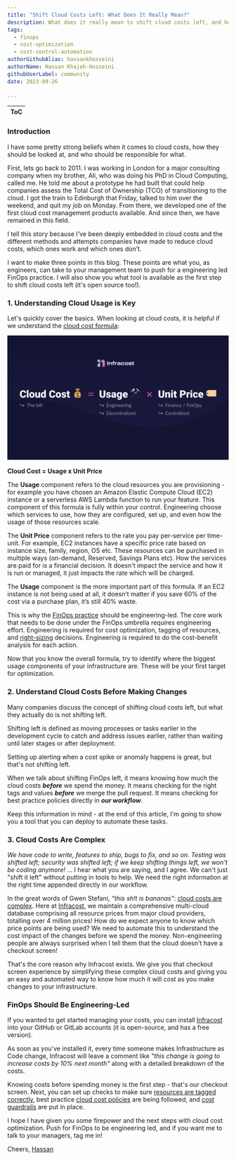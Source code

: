 ```yaml
---
title: "Shift Cloud Costs Left: What Does It Really Mean?"
description: What does it really mean to shift cloud costs left, and how to do it
tags:
  - finops
  - cost-optimization
  - cost-control-automation
authorGithubAlias: hassankhosseini
authorName: Hassan Khajeh-Hosseini
githubUserLabel: community
date: 2023-09-26

---
```


| ToC |
|-----|

### Introduction

I have some pretty strong beliefs when it comes to cloud costs, how they should be looked at, and who should be responsible for what.

First, lets go back to 2011. I was working in London for a major consulting company when my brother, Ali, who was doing his PhD in Cloud Computing, called me. He told me about a prototype he had built that could help companies assess the Total Cost of Ownership (TCO) of transitioning to the cloud. I got the train to Edinburgh that Friday, talked to him over the weekend, and quit my job on Monday. From there, we developed one of the first cloud cost management products available. And since then, we have remained in this field.

I tell this story because I’ve been deeply embedded in cloud costs and the different methods and attempts companies have made to reduce cloud costs, which ones work and which ones don’t.

I want to make three points in this blog. These points are what you, as engineers, can take to your management team to push for a engineering led FinOps practice. I will also show you what tool is available as the first step to shift cloud costs left (it's open source too!).

### 1. Understanding Cloud Usage is Key

Let's quickly cover the basics. When looking at cloud costs, it is helpful if we understand the [cloud cost formula](https://www.infracost.io/blog/cloud-cost-optimization-formula/):

![Cloud cost optimization formula](images/infracost-cost-optimization-formula.png)

**Cloud Cost = Usage x Unit Price**

The **Usage** component refers to the cloud resources you are provisioning - for example you have chosen an Amazon Elastic Compute Cloud (EC2) instance or a serverless AWS Lambda function to run your feature. This component of this formula is fully within your control. Engineering choose which services to use, how they are configured, set up, and even how the usage of those resources scale.

The **Unit Price** component refers to the rate you pay per-service per time-unit. For example, EC2 instances have a specific price rate based on instance size, family, region, OS etc. These resources can be purchased in multiple ways (on-demand, Reserved, Savings Plans etc). How the services are paid for is a financial decision. It doesn't impact the service and how it is run or managed, it just impacts the rate which will be charged.

The **Usage** component is the more important part of this formula. If an EC2 instance is not being used at all, it doesn’t matter if you save 60% of the cost via a purchase plan, it’s still 40% waste.

This is why the [FinOps practice](https://www.infracost.io/finops/) should be engineering-led. The core work that needs to be done under the FinOps umbrella requires engineering effort. Engineering is required for cost optimization, tagging of resources, and [right-sizing](https://community.aws/posts/rightsizing-the-right-way) decisions. Engineering is required to do the cost-benefit analysis for each action.

Now that you know the overall formula, try to identify where the biggest usage components of your infrastructure are. These will be your first target for optimization.

### 2. Understand Cloud Costs Before Making Changes

Many companies discuss the concept of shifting cloud costs left, but what they actually do is not shifting left.

Shifting left is defined as moving processes or tasks earlier in the development cycle to catch and address issues earlier, rather than waiting until later stages or after deployment.

Setting up alerting when a cost spike or anomaly happens is great, but that's not shifting left.

When we talk about shifting FinOps left, it means knowing how much the cloud costs ***before*** we spend the money. It means checking for the right tags and values ***before*** we merge the pull request. It means checking for best practice policies directly in ***our workflow***.

Keep this information in mind - at the end of this article, I'm going to show you a tool that you can deploy to automate these tasks.

### 3. Cloud Costs Are Complex

*We have code to write, features to ship, bugs to fix, and so on. Testing was shifted left; security was shifted left; if we keep shifting things left, we won't be coding anymore!* ... I hear what you are saying, and I agree. We can't just "shift it left" without putting in tools to help. We need the right information at the right time appended directly in our workflow.

In the great words of Gwen Stefani, *“this sh!t is bananas”*: [cloud costs are complex](https://www.infracost.io/blog/why-are-cloud-costs-so-complex/). Here at [Infracost](https://www.infracost.io), we maintain a comprehensive multi-cloud database comprising all resource prices from major cloud providers, totalling over 4 million prices! How do we expect anyone to know which price points are being used? We need to automate this to understand the cost impact of the changes before we spend the money. Non-engineering people are always surprised when I tell them that the cloud doesn't have a checkout screen!

That's the core reason why Infracost exists. We give you that checkout screen experience by simplifying these complex cloud costs and giving you an easy and automated way to know how much it will cost as you make changes to your infrastructure.

### FinOps Should Be Engineering-Led

If you wanted to get started managing your costs, you can install [Infracost](https://www.infracost.io/) into your GitHub or GitLab accounts (it is open-source, and has a free version).

As soon as you've installed it, every time someone makes Infrastructure as Code change, Infracost will leave a comment like *"this change is going to increase costs by 10% next month"* along with a detailed breakdown of the costs.

Knowing costs before spending money is the first step - that's our checkout screen. Next, you can set up checks to make sure [resources are tagged correctly](https://www.infracost.io/docs/infracost_cloud/tagging_policies/), best practice [cloud cost policies](https://www.infracost.io/docs/infracost_cloud/cost_policies/) are being followed, and [cost guardrails](https://www.infracost.io/docs/infracost_cloud/guardrails/) are put in place.

I hope I have given you some firepower and the next steps with cloud cost optimization. Push for FinOps to be engineering led, and if you want me to talk to your managers, tag me in!

Cheers,
[Hassan](https://www.linkedin.com/in/hassanhosseini/)
